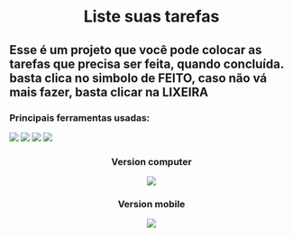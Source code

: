 <h1 align="center"> Liste suas tarefas </h1>

<h2>Esse é um projeto que você pode colocar as tarefas que precisa ser feita, quando concluída. basta clica no simbolo de <b>FEITO</b>, caso não vá mais fazer, basta clicar na <b>LIXEIRA</b> </h2>

<h3> Principais ferramentas usadas: </h3>
<p>
<img src="https://img.shields.io/badge/HTML5-E34F26?style=for-the-badge&logo=html5&logoColor=white">
<img src="https://img.shields.io/badge/CSS-239120?&style=for-the-badge&logo=css3&logoColor=white">
<img src="https://img.shields.io/badge/JavaScript-F7DF1E?style=for-the-badge&logo=javascript&logoColor=black">
<img src="https://img.shields.io/badge/React-20232A?style=for-the-badge&logo=react&logoColor=61DAFB"> 
 </p>

<h3 align="center"> Version computer</h3>
<p align="center"> 
<img src="https://github.com/JonathamCarvalho/React/blob/main/public/to-computer.png?raw=true">
</p>

<h3 align="center"> Version mobile</h3>
<p align="center"> 
<img src="https://github.com/JonathamCarvalho/React/blob/main/public/to-mobile.png?raw=true">
</p>
